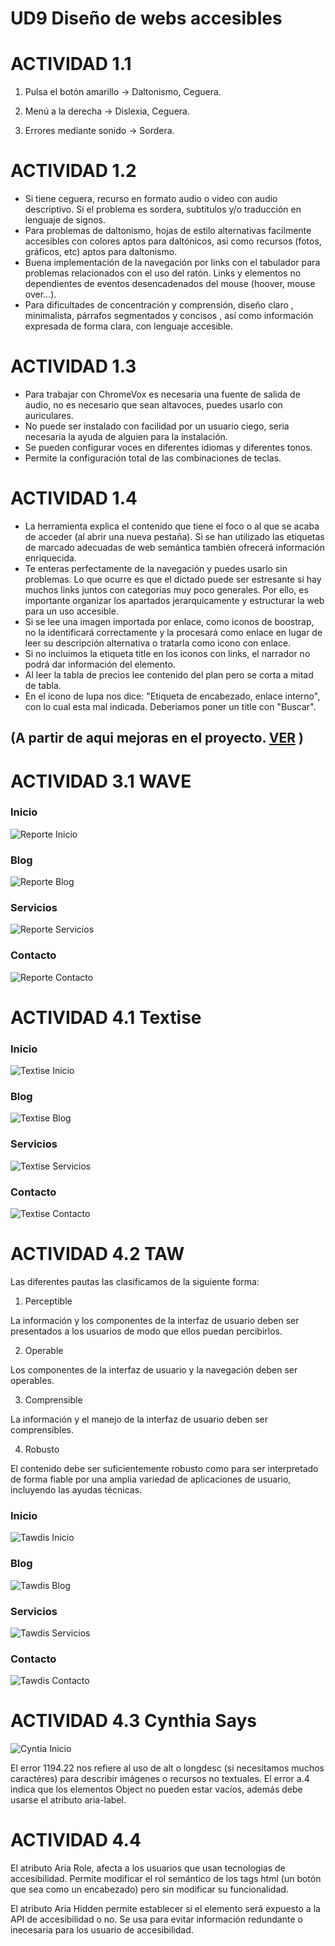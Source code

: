 UD9 Diseño de webs accesibles
=============================

  ACTIVIDAD 1.1
=============

  1. Pulsa el botón amarillo -> Daltonismo, Ceguera.  

  2. Menú a la derecha -> Dislexia, Ceguera.

  3. Errores mediante sonido -> Sordera.

  ACTIVIDAD 1.2
=============

  * Si tiene ceguera, recurso en formato audio o video con audio descriptivo. Si el problema es sordera, subtitulos y/o traducción en lenguaje de signos. 
  * Para problemas de daltonismo, hojas de estilo alternativas facilmente accesibles con colores aptos para daltónicos, asi como recursos (fotos, gráficos, etc) aptos para daltonismo.
  * Buena implementación de la navegación por links con el tabulador para problemas relacionados con el uso del ratón. Links y elementos no dependientes de eventos desencadenados del mouse (hoover, mouse over...).
  * Para dificultades de concentración y comprensión, diseño claro , minimalista, párrafos segmentados y concisos , así como información expresada de forma clara, con lenguaje accesible.

  ACTIVIDAD 1.3
=============

  * Para trabajar con ChromeVox es necesaria una fuente de salida de audio, no es necesario que sean altavoces, puedes usarlo con auriculares.
  * No puede ser instalado con facilidad por un usuario ciego, seria necesaria la ayuda de alguien para la instalación.
  * Se pueden configurar voces en diferentes idiomas y diferentes tonos.
  * Permite la configuración total de las combinaciones de teclas. 

  ACTIVIDAD 1.4
=============

  * La herramienta explica el contenido que tiene el foco o al que se acaba de acceder (al abrir una nueva pestaña). Si se han utilizado las etiquetas de marcado adecuadas de web semántica también ofrecerá información enriquecida.
  * Te enteras perfectamente de la navegación y puedes usarlo sin problemas. Lo que ocurre es que el dictado puede ser estresante si hay muchos links juntos con categorias muy poco generales. Por ello, es importante organizar los apartados jerarquicamente y estructurar la web para un uso accesible.
  * Si se lee una imagen importada por enlace, como iconos de boostrap, no la identificará correctamente y la procesará como enlace en lugar de leer su descripción alternativa o tratarla como icono con enlace. 
  * Si no incluimos la etiqueta title en los iconos con links, el narrador no podrá dar información del elemento.
  * Al leer la tabla de precios lee contenido del plan pero se corta a mitad de tabla.
  * En el icono de lupa nos dice: "Etiqueta de encabezado, enlace interno", con lo cual esta mal indicada. Deberiamos poner un title con "Buscar".

## (A partir de aqui mejoras en el proyecto. [VER](https://dlgej-entornos.github.io/T2HTML/index.html) )

ACTIVIDAD 3.1 WAVE 
=============

### Inicio 
![](./waveReport.jpg 'Reporte Inicio')
### Blog 
![](./waveReportBlog.jpg 'Reporte Blog')
### Servicios 
![](./waveReportServicios.jpg 'Reporte Servicios')
### Contacto 
![](./waveReportContacto.jpg 'Reporte Contacto')

ACTIVIDAD 4.1 Textise
=============

### Inicio 
![](./indexTextise.png 'Textise Inicio')

### Blog 
![](./BlogTextise.png 'Textise Blog')

### Servicios 
![](./ServiciosTextise.png 'Textise Servicios')

### Contacto 
![](./ContactoTextise.png 'Textise Contacto')


ACTIVIDAD 4.2 TAW
=============

Las diferentes pautas las clasificamos de la siguiente forma:

1. Perceptible

  La información y los componentes de la interfaz de usuario deben ser presentados a los usuarios de modo que ellos puedan percibirlos.

2. Operable

  Los componentes de la interfaz de usuario y la navegación deben ser operables.

3. Comprensible

  La información y el manejo de la interfaz de usuario deben ser comprensibles.

4. Robusto

  El contenido debe ser suficientemente robusto como para ser interpretado de forma fiable por una amplia variedad de aplicaciones de usuario, incluyendo las ayudas técnicas.

### Inicio 
![](./TawReport-Inicio.png 'Tawdis Inicio')

### Blog 
![](./TawReport-Blog.png 'Tawdis Blog')

### Servicios 
![](./TawReport-Servicios.png 'Tawdis Servicios')

### Contacto 
![](./TawReport-Contacto.png 'Tawdis Contacto')



ACTIVIDAD 4.3 Cynthia Says
=============
![](./CyntiaSReport-Inicio.png 'Cyntia Inicio')

  El error 1194.22 nos refiere al uso de alt o longdesc (si necesitamos muchos caractéres) para describir imágenes o recursos no textuales.
  El error a.4 indica que los elementos Object no pueden estar vacíos, además debe usarse el atributo aria-label. 

ACTIVIDAD 4.4 
=============
  El atributo Aria Role, afecta a los usuarios que usan tecnologias de accesibilidad. Permite modificar el rol semántico de los tags html (un botón que sea como un encabezado) pero sin modificar su funcionalidad.

  El atributo Aria Hidden permite establecer si el elemento será expuesto a la API de accesibilidad o no. Se usa para evitar información redundante o inecesaria para los usuario de accesibilidad.

